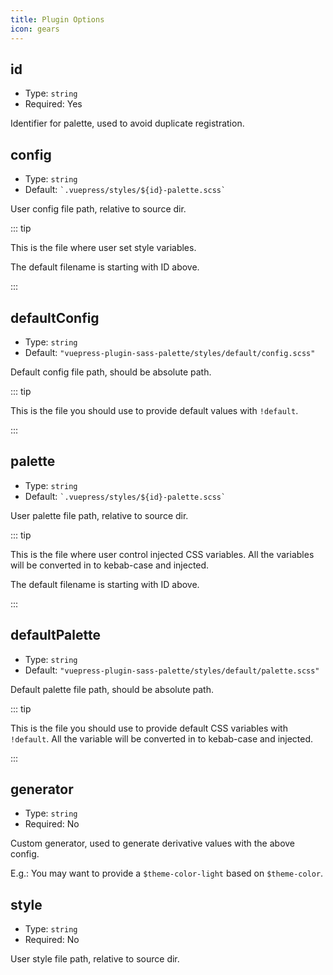 ```yaml
---
title: Plugin Options
icon: gears
---
```


## id

- Type: `string`
- Required: Yes

Identifier for palette, used to avoid duplicate registration.

## config

- Type: `string`
- Default: `` `.vuepress/styles/${id}-palette.scss` ``

User config file path, relative to source dir.

::: tip

This is the file where user set style variables.

The default filename is starting with ID above.

:::

## defaultConfig

- Type: `string`
- Default: `"vuepress-plugin-sass-palette/styles/default/config.scss"`

Default config file path, should be absolute path.

::: tip

This is the file you should use to provide default values with `!default`.

:::

## palette

- Type: `string`
- Default: `` `.vuepress/styles/${id}-palette.scss` ``

User palette file path, relative to source dir.

::: tip

This is the file where user control injected CSS variables. All the variables will be converted in to kebab-case and injected.

The default filename is starting with ID above.

:::

## defaultPalette

- Type: `string`
- Default: `"vuepress-plugin-sass-palette/styles/default/palette.scss"`

Default palette file path, should be absolute path.

::: tip

This is the file you should use to provide default CSS variables with `!default`. All the variable will be converted in to kebab-case and injected.

:::

## generator

- Type: `string`
- Required: No

Custom generator, used to generate derivative values with the above config.

E.g.: You may want to provide a `$theme-color-light` based on `$theme-color`.

## style

- Type: `string`
- Required: No

User style file path, relative to source dir.
